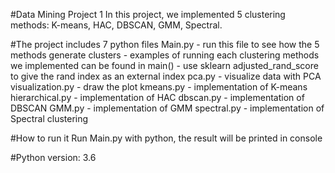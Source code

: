 #Data Mining Project 1
In this project, we implemented 5 clustering methods: K-means, HAC, DBSCAN, GMM, Spectral.

#The project includes 7 python files
Main.py - run this file to see how the 5 methods generate clusters
        - examples of running each clustering methods we implemented can be found in main()
        - use sklearn adjusted_rand_score to give the rand index as an external index
pca.py - visualize data with PCA
visualization.py - draw the plot
kmeans.py - implementation of K-means
hierarchical.py - implementation of HAC
dbscan.py - implementation of DBSCAN
GMM.py - implementation of GMM
spectral.py - implementation of Spectral clustering

#How to run it
Run Main.py with python, the result will be printed in console

#Python version: 3.6
